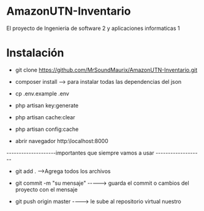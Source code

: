 # AmazonUTN-Inventario
El proyecto de Ingenieria de software 2 y aplicaciones informaticas 1

# Instalación
- git clone https://github.com/MrSoundMaurix/AmazonUTN-Inventario.git

- composer install    --> para instalar todas las dependencias del json

- cp .env.example .env

- php artisan key:generate

- php artisan cache:clear

- php artisan config:cache

- abrir navegador http:\\localhost:8000

--------------------importantes que siempre vamos a usar -------------------

- git add .    -->Agrega todos los archivos

- git commit -m "su mensaje"  -----> guarda el commit o cambios del proyecto con el mensaje

- git push origin master   ----> le sube al repositorio virtual nuestro
